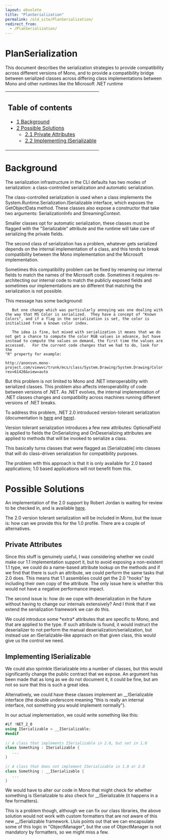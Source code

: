 ```yaml
---
layout: obsolete
title: "PlanSerialization"
permalink: /old_site/PlanSerialization/
redirect_from:
  - /PlanSerialization/
---
```


PlanSerialization
=================

This document describes the serialization strategies to provide compatibility across different versions of Mono, and to provide a compatibility bridge between serialized classes across differing class implementations between Mono and other runtimes like the Microsoft .NET runtime

<table>
<col width="100%" />
<tbody>
<tr class="odd">
<td align="left"><h2>Table of contents</h2>
<ul>
<li><a href="#Background">1 Background</a></li>
<li><a href="#Possible_Solutions">2 Possible Solutions</a>
<ul>
<li><a href="#Private_Attributes">2.1 Private Attributes</a></li>
<li><a href="#Implementing_ISerializable">2.2 Implementing ISerializable</a></li>
</ul></li>
</ul></td>
</tr>
</tbody>
</table>

Background
==========

The serialization infrastructure in the CLI defaults has two modes of serialization: a class-controlled serialization and automatic serialization.

The class-controlled serialization is used when a class implements the System.Runtime.Serialization.ISerializable interface, which exposes the GetObjectData method. These classes also expose a constructor that take two arguments: SerializationInfo and StreamingContext.

Smaller classes opt for automatic serialization, these classes must be flagged with the "Serializable" attribute and the runtime will take care of serializing the private fields.

The second class of serialization has a problem, whatever gets serialized depends on the internal implementation of a class, and this tends to break compatibility between the Mono implementation and the Microsoft implementation.

Sometimes this compatibility problem can be fixed by renaming our internal fields to match the names of the Microsoft code. Sometimes it requires re-architecting our internal code to match the publicly exposed fields and sometimes our implementations are so different that matching the serialization is not possible.

This message has some background:

       But one change which was particularly annoying was one dealing with
    the way that MS Color is serialized.  They have a concept of "Known
    Colors", and if a flag in the serialization is set, the color is
    initialized from a known color index.   

       The idea is fine, but mixed with serialization it means that we do
    not get a chance to compute the color RGB values in advance, but have
    instead to compute the values on demand, the first time the values are
    accessed.   For the current code changes that we had to do, look for the
    "R" property for example:

    http://anonsvn.mono-project.com/viewvc/trunk/mcs/class/System.Drawing/System.Drawing/Color.cs?rev=61426&view=auto

But this problem is not limited to Mono and .NET interoperability with serialized classes. This problem also affects interoperability of code between versions of .NET. As .NET evolves, the internal implementation of .NET classes changes and compatibility across machines running different versions of .NET breaks.

To address this problem, .NET 2.0 introduced version-tolerant serialization (documentation is [here](http://www.codeguru.com/csharp/.net/net_general/netframeworkclasses/article.php/c9297/) and [here](http://msdn2.microsoft.com/en-us/library/ms229752.aspx)).

Version tolerant serialization introduces a few new attributes: OptionalField is applied to fields the OnSerializing and OnDeserializing attributes are applied to methods that will be invoked to serialize a class.

This basically turns classes that were flagged as [Serializable] into classes that will do class-driven serialization for compatibility purposes.

The problem with this approach is that it is only available for 2.0 based applications; 1.0 based applications will not benefit from this.

Possible Solutions
==================

An implementation of the 2.0 support by Robert Jordan is waiting for review to be checked in, and is available [here](http://bugzilla.novell.com/show_bug.cgi?id=MONO78594).

The 2.0 version tolerant serialization will be included in Mono, but the issue is: how can we provide this for the 1.0 profile. There are a couple of alternatives.

Private Attributes
------------------

Since this stuff is genuinely useful, I was considering whether we could make our 1.1 implementation support it, but to avoid exposing a non-existent 1.1 type, we could do a name-based attribute lookup on the methods and if we find that there is such an attribute, we could perform the same tasks that 2.0 does. This means that 1.1 assemblies could get the 2.0 "hooks" by including their own copy of the attribute. The only issue here is whether this would not have a negative performance impact.

The second issue is: how do we cope with deserialization in the future without having to change our internals extensively? And I think that if we extend the serialization framework we can do this.

We could introduce some \*extra\* attributes that are specific to Mono, and that are applied to the type. If such attribute is found, it would instruct the deserializer to not perform the manual deserialization/serialization, but instead use an ISerializable-like approach on that given class, this would give us the control we need.

Implementing ISerializable
--------------------------

We could also sprinkle ISerializable into a number of classes, but this would significantly change the public contract that we expose. An argument has been made that as long as we do not document it, it could be fine, but am not so sure that this is such a great idea.

Alternatively, we could have these classes implement an \_\_ISerializable interface (the double underscore meaning "this is really an internal interface, not something you would implement normally").

In our actual implementation, we could write something like this:

``` csharp
#if !NET_2_0
using ISerializable = __ISerializable;
#endif
 
// A class that implements ISerializable in 2.0, but not in 1.0
class Something : ISerializable {
   ...
}
 
// A class that does not implement ISerializable in 1.0 or 2.0
class Something : __ISerializable {
   ...
}
```

We would have to alter our code in Mono that might check for whether something is ISerializable to also check for \_\_ISerializable (it happens in a few formatters).

This is a problem though, although we can fix our class libraries, the above solution would not work with custom formatters that are not aware of this new \_\_ISerializable framework. Lluis points out that we can encapsulate some of this logic in "ObjectManager", but the use of ObjectManager is not mandatory by formatters, so we might miss a few.

